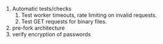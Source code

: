 1. Automatic tests/checks
    1. Test worker timeouts, rate limiting on invalid requests.
    2. Test GET requests for binary files.
2. pre-fork architecture
3. verify encryption of passwords

